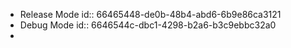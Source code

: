 - Release Mode
  id:: 66465448-de0b-48b4-abd6-6b9e86ca3121
- Debug Mode
  id:: 6646544c-dbc1-4298-b2a6-b3c9ebbc32a0
-